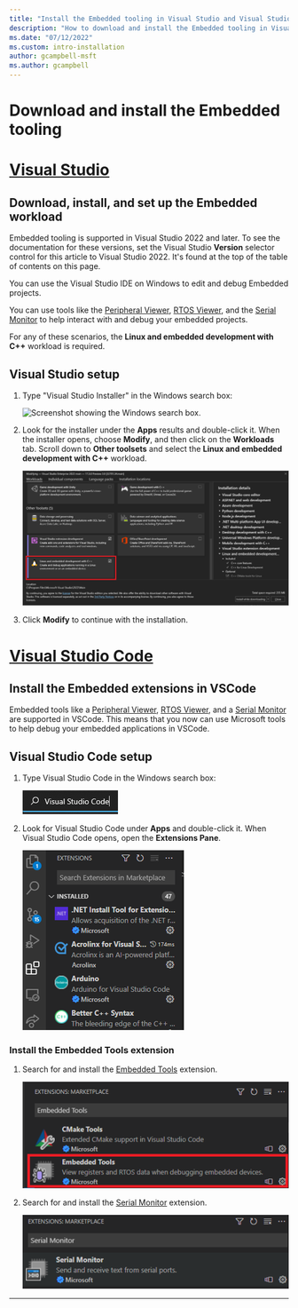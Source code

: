 ```yaml
---
title: "Install the Embedded tooling in Visual Studio and Visual Studio Code"
description: "How to download and install the Embedded tooling in Visual Studio and Visual Studio Code."
ms.date: "07/12/2022"
ms.custom: intro-installation
author: gcampbell-msft
ms.author: gcampbell
---
```


# Download and install the Embedded tooling

# [Visual Studio](#tab/visual-studio)

## Download, install, and set up the Embedded workload

Embedded tooling is supported in Visual Studio 2022 and later. To see the documentation for these versions, set the Visual Studio **Version** selector control for this article to Visual Studio 2022. It's found at the top of the table of contents on this page.

You can use the Visual Studio IDE on Windows to edit and debug Embedded projects.

You can use tools like the [Peripheral Viewer](./peripheral-view.md), [RTOS Viewer](./rtos-view.md), and the [Serial Monitor](./serial-monitor.md) to help interact with and debug your embedded projects.

For any of these scenarios, the **Linux and embedded development with C++** workload is required.

## Visual Studio setup

1. Type "Visual Studio Installer" in the Windows search box:

   ![Screenshot showing the Windows search box.](../linux/media/visual-studio-installer-search.png)

1. Look for the installer under the **Apps** results and double-click it. When the installer opens, choose **Modify**, and then click on the **Workloads** tab. Scroll down to **Other toolsets** and select the **Linux and embedded development with C++** workload.

   ![Screenshot showing the Visual C++ for Linux Development workload item in Visual Studio Installer.](media/linux-and-embedded-workload.png)

1. Click **Modify** to continue with the installation.

# [Visual Studio Code](#tab/visual-studio-code)

## Install the Embedded extensions in VSCode

Embedded tools like a [Peripheral Viewer](./peripheral-view.md), [RTOS Viewer](./rtos-view.md), and a [Serial Monitor](./serial-monitor.md) are supported in VSCode. This means that you now can use Microsoft tools to help debug your embedded applications in VSCode.

## Visual Studio Code setup

1. Type Visual Studio Code in the Windows search box:

    ![Search-Visual-Studio-Code](media/windows-search-vscode.png)

1. Look for Visual Studio Code under **Apps** and double-click it. When Visual Studio Code opens, open the **Extensions Pane**.

    ![Visual Studio Code Extensions Pane](media/extensions-pane.png)

### Install the Embedded Tools extension

1. Search for and install the [Embedded Tools](https://marketplace.visualstudio.com/items?itemName=ms-vscode.vscode-embedded-tools) extension.

    ![Embedded Tools extension](media/embedded-tools-extension.png)

1. Search for and install the [Serial Monitor](https://marketplace.visualstudio.com/items?itemName=ms-vscode.vscode-serial-monitor) extension.

    ![Serial Monitor extension](media/serial-monitor-extension.png)

---
